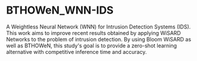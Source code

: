 # BTHOWeN_WNN-IDS
A Weightless Neural Network (WNN) for Intrusion Detection Systems (IDS). This work aims to improve recent results obtained by applying WiSARD Networks to the problem of intrusion detection. By using Bloom WiSARD as well as BTHOWeN, this study's goal is to provide a zero-shot learning alternative with competitive inference time and accuracy.
